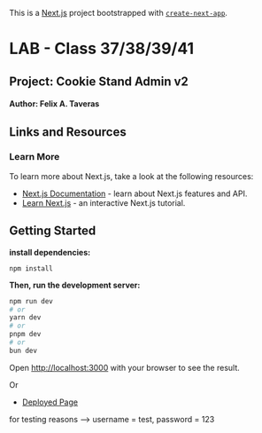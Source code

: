 This is a [Next.js](https://nextjs.org/) project bootstrapped with [`create-next-app`](https://github.com/vercel/next.js/tree/canary/packages/create-next-app).


# LAB - Class 37/38/39/41
## Project: Cookie Stand Admin v2
#### Author: Felix A. Taveras
## Links and Resources
### Learn More

To learn more about Next.js, take a look at the following resources:

- [Next.js Documentation](https://nextjs.org/docs) - learn about Next.js features and API.
- [Learn Next.js](https://nextjs.org/learn) - an interactive Next.js tutorial.



## Getting Started



__install dependencies:__

    npm install 


__Then, run the development server:__
```bash
npm run dev
# or
yarn dev
# or
pnpm dev
# or
bun dev
```

Open [http://localhost:3000](http://localhost:3000) with your browser to see the result.

Or

* [Deployed Page](https://cookie-stand-admin-kappa-one.vercel.app/)



for testing reasons --> username = test,  password = 123
